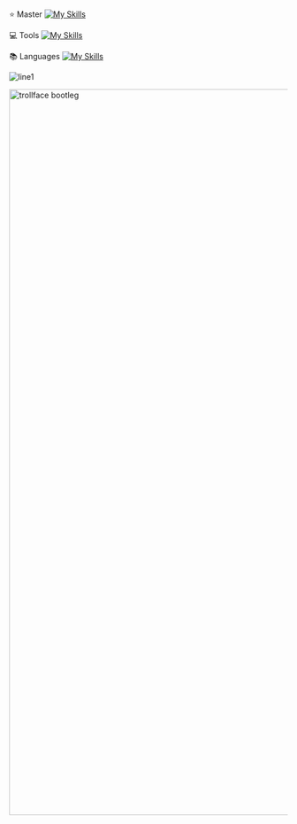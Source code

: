 ⭐ Master
[![My Skills](https://skillicons.dev/icons?i=unreal,blender,unity,ableton,gamemakerstudio&theme=dark)](https://skillicons.dev)

💻 Tools
[![My Skills](https://skillicons.dev/icons?i=kali,ubuntu,arduino,androidstudio,vscode,visualstudio&theme=dark)](https://skillicons.dev)

📚 Languages
[![My Skills](https://skillicons.dev/icons?i=html,py,cpp,css,js,rust,java,c,cs&theme=dark)](https://skillicons.dev)

![line1](https://github.com/user-attachments/assets/529018e1-aa0f-428e-bf3d-909a0fe40417)

<img width="1846" height="1311" alt="trollface bootleg " src="https://github.com/user-attachments/assets/6e62fb30-68a4-42e9-99b6-96db0dc70377" />
